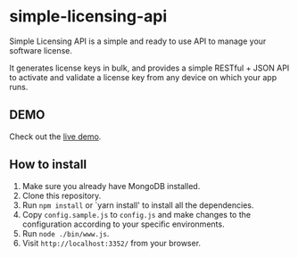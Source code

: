 # simple-licensing-api

Simple Licensing API is a simple and ready to use API to manage your software license. 

It generates license keys in bulk, and provides a simple RESTful + JSON API to activate and validate a license key from any device on which your app runs. 

## DEMO

Check out the [live demo](http://simple-licensing-api.magictek.cn).

## How to install

1. Make sure you already have MongoDB installed.
2. Clone this repository.
3. Run `npm install` or `yarn install' to install all the dependencies.
4. Copy `config.sample.js` to `config.js` and make changes to the configuration according to your specific environments.
5. Run `node ./bin/www.js`.
6. Visit `http://localhost:3352/` from your browser.
